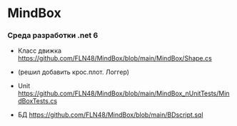 # MindBox
### Среда разработки .net 6
* Класс движка  https://github.com/FLN48/MindBox/blob/main/MindBox/Shape.cs
* (решил добавить крос.плот. Логгер)

* Unit  https://github.com/FLN48/MindBox/blob/main/MindBox_nUnitTests/MindBoxTests.cs
* БД https://github.com/FLN48/MindBox/blob/main/BDscript.sql